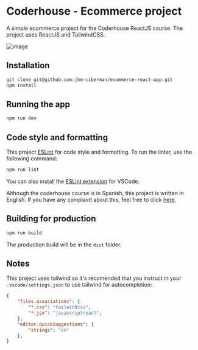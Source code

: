 # Coderhouse - Ecommerce project

A simple ecommerce project for the Coderhouse ReactJS course. The project uses ReactJS and TailwindCSS.

![image](https://github.com/jhm-ciberman/ecommerce-react-app/assets/7988351/174e786e-b561-4e6e-8b3b-d55983de5e64)


## Installation

```bash
git clone git@github.com:jhm-ciberman/ecommerce-react-app.git
npm install
```

## Running the app

```bash
npm run dev
```

## Code style and formatting

This project [ESLint](https://eslint.org/) for code style and formatting. To run the linter, use the following command:

```bash
npm run lint
```

You can also install the [ESLint extension](https://marketplace.visualstudio.com/items?itemName=dbaeumer.vscode-eslint) for VSCode.

Although the coderhouse course is in Spanish, this project is written in English.
If you have any complaint about this, feel free to click [here](https://englishacademy.coderhouse.com/).

## Building for production

```bash
npm run build
```

The production build will be in the `dist` folder.

## Notes

This project uses tailwind so it's recomended that you instruct in your `.vscode/settings.json` to use tailwind for autocompletion:

```json
{
    "files.associations": {
        "*.css": "tailwindcss",
        "*.jsx": "javascriptreact",
    },
    "editor.quickSuggestions": {
        "strings": "on"
    },
}
```


